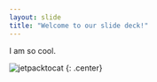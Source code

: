 ```yaml
---
layout: slide
title: "Welcome to our slide deck!"
---
```


I am so cool.

![jetpacktocat](https://octodex.github.com/images/jetpacktocat.png)
{: .center}
